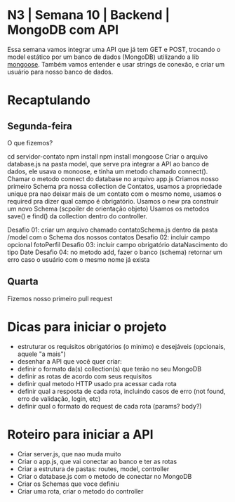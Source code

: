 # N3 | Semana 10 | Backend | MongoDB com API
Essa semana vamos integrar uma API que já tem GET e POST, trocando o model estático por um banco de dados (MongoDB) utilizando a lib [mongoose](https://mongoosejs.com/).
Também vamos entender e usar strings de conexão, e criar um usuário para nosso banco de dados.

# Recaptulando
## Segunda-feira
O que fizemos?

cd servidor-contato
npm install
npm install mongoose 
Criar o arquivo database.js na pasta model, que serve pra integrar a API ao banco de dados, ele usava o monoose, e tinha  um metodo chamado connect().
Chamar o metodo connect do database no arquivo app.js
Criamos nosso primeiro Schema pra nossa collection de Contatos, usamos a propriedade unique pra nao deixar mais de um contato com o mesmo nome, usamos o required pra dizer qual campo é obrigatório.
Usamos o new pra construir um novo Schema (scpoiler de orientação objeto)
Usamos os metodos save() e find() da collection dentro do controller.

Desafio 01: criar um arquivo chamado contatoSchema.js dentro da pasta /model com o Schema dos nossos contatos
Desafio 02: incluir campo opcional fotoPerfil
Desafio 03: incluir campo obrigatório dataNascimento do tipo Date
Desafio 04: no metodo add, fazer o banco (schema) retornar um erro caso o usuário com o mesmo nome já exista

## Quarta
Fizemos nosso primeiro pull request


# Dicas para iniciar o projeto
- estruturar os requisitos obrigatórios (o minimo) e desejáveis (opcionais, aquele "a mais")
- desenhar a API que você quer criar:
- definir o formato da(s) collection(s) que terão no seu MongoDB
- definir as rotas de acordo com seus requisitos
- definir qual metodo HTTP usado pra acessar cada rota
- definir qual a resposta de cada rota, incluindo casos de erro (not found, erro de validação, login, etc)
- definir qual o formato do request de cada rota (params? body?)

# Roteiro para iniciar a API
- Criar server.js, que nao muda muito
- Criar o app.js, que vai conectar ao banco e ter as rotas
- Criar a estrutura de pastas: routes, model, controller
- Criar o database.js com o metodo de conectar no MongoDB
- Criar os Schemas que voce definiu
- Criar uma rota, criar o metodo do controller
